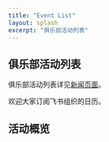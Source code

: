 ```yaml
---
title: "Event List"
layout: splash
excerpt: "俱乐部活动列表"
---
```


## 俱乐部活动列表

俱乐部活动列表详见[新闻页面]({{site.baseurl}}/news)。

欢迎大家订阅飞书组织的日历。

## 活动概览

